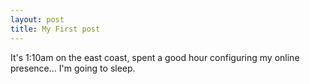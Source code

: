 ```yaml
---
layout: post
title: My First post
---
```


It's 1:10am on the east coast, spent a good hour configuring my online presence... I'm going to sleep.
